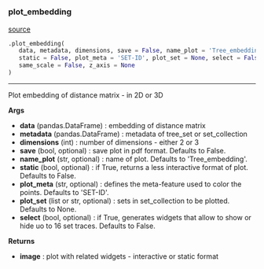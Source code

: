 #


### plot_embedding
[source](https://github.com/AndreaRubbi/Pear-EBI/blob/master/pear_ebi/embeddings/graph/graph.py/#L20)
```python
.plot_embedding(
   data, metadata, dimensions, save = False, name_plot = 'Tree_embedding',
   static = False, plot_meta = 'SET-ID', plot_set = None, select = False,
   same_scale = False, z_axis = None
)
```

---
Plot embedding of distance matrix - in 2D or 3D


**Args**

* **data** (pandas.DataFrame) : embedding of distance matrix
* **metadata** (pandas.DataFrame) : metadata of tree_set or set_collection
* **dimensions** (int) : number of dimensions - either 2 or 3
* **save** (bool, optional) : save plot in pdf format. Defaults to False.
* **name_plot** (str, optional) : name of plot. Defaults to 'Tree_embedding'.
* **static** (bool, optional) : if True, returns a less interactive format of plot. Defaults to False.
* **plot_meta** (str, optional) : defines the meta-feature used to color the points. Defaults to 'SET-ID'.
* **plot_set** (list or str, optional) : sets in set_collection to be plotted. Defaults to None.
* **select** (bool, optional) : if True, generates widgets that allow to show or hide uo to 16 set traces. Defaults to False.


**Returns**

* **image**  : plot with related widgets - interactive or static format

